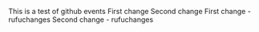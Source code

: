 This is a test of github events
First change
Second change
First change - rufuchanges
Second change - rufuchanges